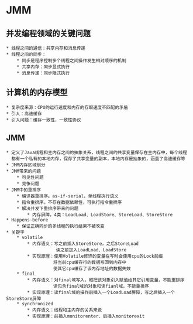 # JMM
## 并发编程领域的关键问题
    * 线程之间的通信：共享内存和消息传递
    * 线程之间的同步：
        * 同步是程序控制多个线程之间操作发生相对顺序的机制
        * 共享内存：同步显式执行
        * 消息传递：同步隐式执行
## 计算机的内存模型
    * 复杂度来源：CPU的运行速度和内存的存取速度不匹配的矛盾
    * 引入：高速缓存
    * 引入问题：缓存一致性，一致性协议
## JMM
    * 定义了Java线程和主内存之间的抽象关系，线程之间的共享变量保存在主内存中，每个线程
      都有一个私有的本地内存，保存了共享变量的副本，本地内存是抽象的，涵盖了高速缓存等
    * JMM内存区域划分
    * JMM带来的问题
        * 可见性问题
        * 竞争问题
    * JMM中的重排序
        * 编译器重排序。as-if-serial，单线程执行语义
        * 指令重排序。不存在数据依赖性，可执行指令重排序
        * 解决并发下重排序带来的问题
            * 内存屏障。4类：LoadLoad、LoadStore、StoreLoad、StoreStore
    * Happens-before
        * 保证正确同步的多线程的执行结果不被改变
    * 关键字
        * volatile
            * 内存语义：写之前插入StoreStore，之后StoreLoad
                       读之前加入LoadLoad、LoadStore
            * 实现原理：使用Volatile修饰的变量在写时会使用cpu的Lock前缀
                      将当前cpu缓存行的数据写回到内存中
                      使其它cpu缓存了该内存地址的数据失效
        * final 
            * 内存语义：对final域写入，和把该对象引入赋值给其它引用变量，不能重排序
                      读包含final域的对象和读fianl域，不能重排序
            * 实现原理：读final域的操作前插入一个LoadLoad屏障，写之后插入一个StoreStore屏障
        * synchronized
            * 内存语义：线程和主内存的关系来说
            * 实现原理：前插入monitorenter、后插入monitorexit
        